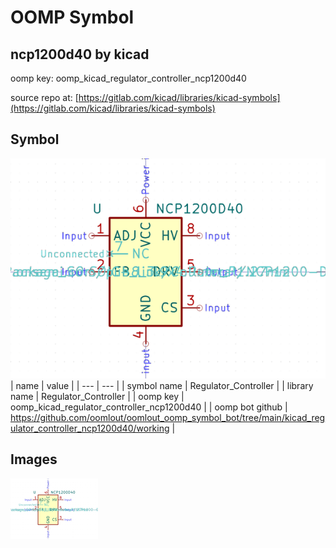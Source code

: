 # OOMP Symbol  
## ncp1200d40  by kicad  
  
oomp key: oomp_kicad_regulator_controller_ncp1200d40  
  
source repo at: [https://gitlab.com/kicad/libraries/kicad-symbols](https://gitlab.com/kicad/libraries/kicad-symbols)  
## Symbol  
  
[![working.png](working_600.png)](working.png)  
| name | value | 
| --- | --- | 
| symbol name | Regulator_Controller | 
| library name | Regulator_Controller | 
| oomp key | oomp_kicad_regulator_controller_ncp1200d40 | 
| oomp bot github | https://github.com/oomlout/oomlout_oomp_symbol_bot/tree/main/kicad_regulator_controller_ncp1200d40/working | 
## Images  
  
[![working.png](working_140.png)](working.png)  
